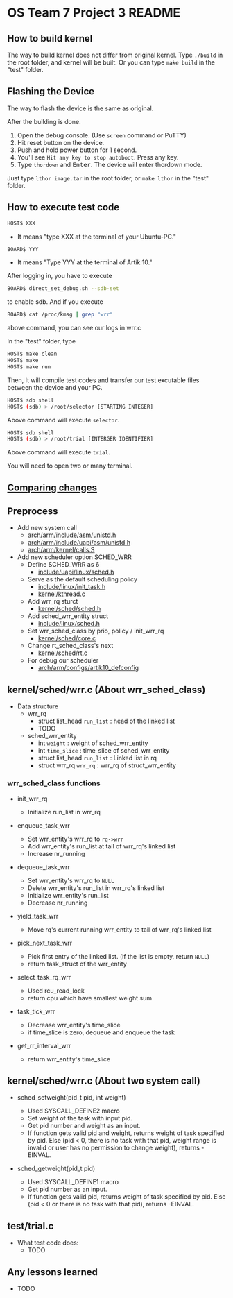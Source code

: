# OS Team 7 Project 3 README

## How to build kernel
The way to build kernel does not differ from original kernel. Type `./build` in the root folder, and kernel will be built. Or you can type `make build` in the "test" folder.

## Flashing the Device
The way to flash the device is the same as original.

After the building is done.

1. Open the debug console. (Use `screen` command or PuTTY)
1. Hit reset button on the device.
1. Push and hold power button for 1 second.
1. You'll see `Hit any key to stop autoboot`. Press any key.
1. Type `thordown` and <kbd>Enter</kbd>. The device will enter thordown mode.

Just type `lthor image.tar` in the root folder, or `make lthor` in the "test" folder.

## How to execute test code
```bash
HOST$ XXX
```
* It means "type XXX at the terminal of your Ubuntu-PC."

```bash
BOARD$ YYY
```
* It means "Type YYY at the terminal of Artik 10."

After logging in, you have to execute 
```bash
BOARD$ direct_set_debug.sh --sdb-set
```
to enable sdb. And if you execute
```bash
BOARD$ cat /proc/kmsg | grep "wrr"
```
above command, you can see our logs in wrr.c

In the "test" folder, type 
```bash
HOST$ make clean
HOST$ make
HOST$ make run
```
Then, It will compile test codes and transfer our test excutable files between the device and your PC.

```bash
HOST$ sdb shell
HOST$ (sdb) > /root/selector [STARTING INTEGER]
```
Above command will execute `selector`. 
```bash
HOST$ sdb shell
HOST$ (sdb) > /root/trial [INTERGER IDENTIFIER]
```
Above command will execute `trial`.

You will need to open two or many terminal.


## [Comparing changes](https://github.com/swsnu/os-team7/compare/base...proj3)

## Preprocess
* Add new system call
	* [arch/arm/include/asm/unistd.h](https://github.com/swsnu/os-team7/blob/proj3/arch/arm/include/asm/unistd.h)
	* [arch/arm/include/uapi/asm/unistd.h](https://github.com/swsnu/os-team7/blob/proj3/arch/arm/include/uapi/asm/unistd.h)
	* [arch/arm/kernel/calls.S](https://github.com/swsnu/os-team7/blob/proj3/arch/arm/kernel/calls.S)
* Add new scheduler option SCHED_WRR
	- Define SCHED_WRR as 6
		* [include/uapi/linux/sched.h](https://github.com/swsnu/os-team7/blob/proj3/include/uapi/linux/sched.h)
	- Serve as the default scheduling policy
		* [include/linux/init_task.h](https://github.com/swsnu/os-team7/blob/proj3/include/linux/init_task.h)
		* [kernel/kthread.c](https://github.com/swsnu/os-team7/blob/proj3/kernel/kthread.c)
	- Add wrr_rq sturct
		* [kernel/sched/sched.h](https://github.com/swsnu/os-team7/blob/proj3/kernel/sched/sched.h)
	- Add sched_wrr_entity struct
		* [include/linux/sched.h](https://github.com/swsnu/os-team7/blob/proj3/include/linux/sched.h)
	- Set wrr_sched_class by prio, policy / init_wrr_rq
		* [kernel/sched/core.c](https://github.com/swsnu/os-team7/blob/proj3/kernel/sched/core.c)
	- Change rt_sched_class's next
		* [kernel/sched/rt.c](https://github.com/swsnu/os-team7/blob/proj3/kernel/sched/rt.c)
	- For debug our scheduler
		* [arch/arm/configs/artik10_defconfig](https://github.com/swsnu/os-team7/blob/proj3/)

## kernel/sched/wrr.c (About wrr_sched_class)

* Data structure
	- wrr_rq
		* struct list_head `run_list` : head of the linked list
		* TODO
	- sched_wrr_entity
		* int `weight` : weight of sched_wrr_entity
		* int `time_slice` : time_slice of sched_wrr_entity
		* struct list_head `run_list` : Linked list in rq
		* struct wrr_rq `wrr_rq` : wrr_rq of struct_wrr_entity

### wrr_sched_class functions

* init_wrr_rq
	- Initialize run_list in wrr_rq

* enqueue_task_wrr
	- Set wrr_entity's wrr_rq to `rq->wrr`
	- Add wrr_entity's run_list at tail of wrr_rq's linked list
	- Increase nr_running

* dequeue_task_wrr
	- Set wrr_entity's wrr_rq to `NULL`
	- Delete wrr_entity's run_list in wrr_rq's linked list
	- Initialize wrr_entity's run_list
	- Decrease nr_running

* yield_task_wrr
	- Move rq's current running wrr_entity to tail of wrr_rq's linked list

* pick_next_task_wrr
	- Pick first entry of the linked list. (if the list is empty, return `NULL`)
	- return task_struct of the wrr_entity

* select_task_rq_wrr
	- Used rcu_read_lock
	- return cpu which have smallest weight sum

* task_tick_wrr
	- Decrease wrr_entity's time_slice
	- if time_slice is zero, dequeue and enqueue the task

* get_rr_interval_wrr
	- return wrr_entity's time_slice

## kernel/sched/wrr.c (About two system call)
* sched_setweight(pid_t pid, int weight)
	- Used SYSCALL_DEFINE2 macro
	- Set weight of the task with input pid.
	- Get pid number and weight as an input.
	- If function gets valid pid and weight, returns weight of task specified by pid. Else (pid < 0, there is no task with that pid, weight range is invalid or user has no permission to change weight), returns -EINVAL.

* sched_getweight(pid_t pid)
	- Used SYSCALL_DEFINE1 macro
	- Get pid number as an input.
	- If function gets valid pid, returns weight of task specified by pid. Else (pid < 0 or there is no task with that pid), returns -EINVAL.
## test/trial.c
* What test code does:
	- TODO

## Any lessons learned
* TODO
